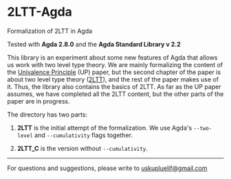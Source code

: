 # 2LTT-Agda
Formalization of 2LTT in Agda

Tested with **Agda 2.8.0** and the **Agda Standard Library v 2.2**

This library is an experiment about some new features of Agda that allows us work with two level type theory. 
We are mainly formalizing the content of the [Univalence Principle](https://arxiv.org/abs/2102.06275) (UP) paper, 
but the second chapter of the paper is about two level type theory ([2LTT](https://arxiv.org/abs/1705.03307)), 
and the rest of the paper makes use of it. Thus, the library also contains the basics of 2LTT. As far as the UP paper
assumes, we have completed all the 2LTT content, but the other parts of the paper are in progress.

The directory has two parts:

1) **2LTT** is the initial attempt of the formalization. We use Agda's `--two-level` and `--cumulativity` flags together. 

2) **2LTT_C** is the version without `--cumulativity`.

---

For questions and suggestions, please write to uskupluelif@gmail.com
